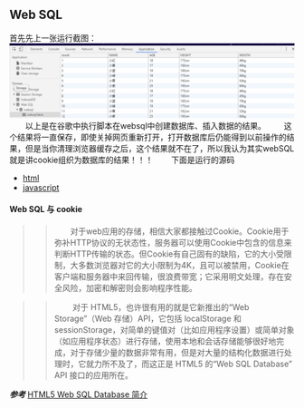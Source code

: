 ## Web SQL
首先先上一张运行截图：
![webSql](./img/webSQL.png)
&emsp;&emsp;以上是在谷歌中执行脚本在websql中创建数据库、插入数据的结果。
&emsp;&emsp;这个结果将一直保存，即使关掉网页重新打开，打开数据库后仍能得到以前操作的结果，但是当你清理浏览器缓存之后，这个结果就不在了，所以我认为其实webSQL就是讲cookie组织为数据库的结果！！！
&emsp;&emsp;下面是运行的源码  
+ [html](./webDataBase.html)
+ [javascript](./websql.js)

#### Web SQL 与 cookie
>>&emsp;&emsp;对于web应用的存储，相信大家都接触过Cookie。Cookie用于弥补HTTP协议的无状态性，服务器可以使用Cookie中包含的信息来判断HTTP传输的状态。但Cookie有自己固有的缺陷，它的大小受限制，大多数浏览器对它的大小限制为4K，且可以被禁用，Cookie在客户端和服务器中来回传输，很浪费带宽；它采用明文处理，存在安全风险，加密和解密则会影响程序性能。

>>&emsp;&emsp; 对于 HTML5，也许很有用的就是它新推出的“Web Storage”（Web 存储）API，它包括 localStorage 和 sessionStorage，对简单的键值对（比如应用程序设置）或简单对象（如应用程序状态）进行存储，使用本地和会话存储能够很好地完成，对于存储少量的数据非常有用，但是对大量的结构化数据进行处理时，它就力所不及了，而这正是 HTML5 的“Web SQL Database” API 接口的应用所在。



***参考***
[HTML5 Web SQL Database 简介](https://www.ibm.com/developerworks/cn/web/1108_zhaifeng_websqldb/index.html)
